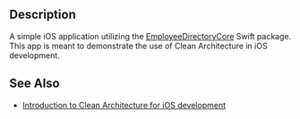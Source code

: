 ## Description
A simple iOS application utilizing the [EmployeeDirectoryCore](https://github.com/obvios/employee-directory-core) Swift package. This app is meant to demonstrate the use of Clean Architecture in iOS development.

## See Also
- [Introduction to Clean Architecture for iOS development](https://www.curiousalgorithm.com/post/introduction-to-clean-architecture-for-ios-development)
